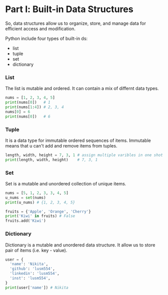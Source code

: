 # Part Ⅰ: Built-in Data Structures
So, data structures allow us to organize, store, and manage data for efficient access and modification.

Python include four types of built-in ds:
- list
- tuple
- set
- dictionary

### List
The list is mutable and ordered. It can contain a mix of differnt data types.

```python
nums = [1, 2, 3, 4, 5]
print(nums[0])   # 1
print(nums[1:4]) # 2, 3, 4
nums[0] = 6
print(nums[0])   # 6
```

### Tuple
It is a data type for immutable ordered sequences of items. Immutable means that u can't add and remove items from tuples.

```python
length, width, height = 7, 3, 1 # assign multiple varibles in one shot
print(length, width, height)    # 7, 3, 1
```

### Set
Set is a mutable and unordered collection of unique items.

```python
nums = [5, 1, 2, 3, 3, 4, 5]
u_nums = set(nums)
print(u_nums) # {1, 2, 3, 4, 5}

fruits = {'Apple', 'Orange', 'Cherry'}
print('Kiwi' in fruits) # False
fruits.add('Kiwi')
```

### Dictionary
Dictionary is a mutable and unordered data structure. It allow us to store pair of items (i.e. key - value).

```python
user = {
  'name': 'Nikita',
  'github': 'lusm554',
  'linkedin': 'lusm554',
  'inst': 'lusm554',
}
print(user['name']) # Nikita
```

